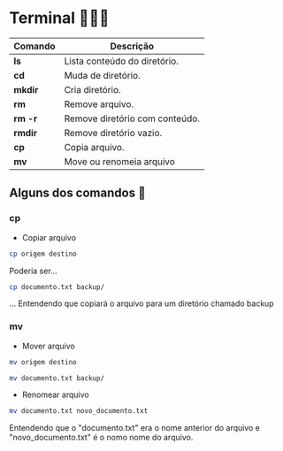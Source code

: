 # Terminal 👩🏻‍💻

Comando | Descrição 
----|----
**ls** | Lista conteúdo do diretório.
**cd** |  Muda de diretório.
**mkdir** | Cria diretório.
**rm** | Remove arquivo.
**rm -r** | Remove diretório com conteúdo.
**rmdir** | Remove diretório vazio.
**cp** | Copia arquivo.
**mv** | Move ou renomeia arquivo 


## Alguns dos comandos 📍

### cp 
- Copiar arquivo

```bash
cp origem destino
```

Poderia ser...

```bash
cp documento.txt backup/
```

... Entendendo que copiará o arquivo para um diretório chamado backup

### mv 

- Mover arquivo

```bash
mv origem destino
```

```bash
mv documento.txt backup/
```

- Renomear arquivo 

```bash
mv documento.txt novo_documento.txt
```

Entendendo que o "documento.txt" era o nome anterior do arquivo e "novo_documento.txt" é o nomo nome do arquivo.

